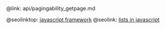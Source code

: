 @link: api/pagingability_getpage.md

@seolinktop: [javascript framework](https://webix.com)
@seolink: [lists in javascript](https://webix.com/widget/list/)